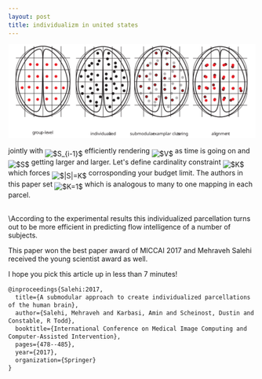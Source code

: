 ```yaml
---
layout: post
title: individualizm in united states
---
```


<center>
<img src="/images/individualized-parcellation.svg"/>
</center>
 
jointly with <img alt="$S_{i-1}$" src="https://rawgit.com/dadashkarimi/dadashkarimi.github.io/master/svgs/e1ba7f65dbf7a9476a3aeb62c774cfd2.svg?invert_in_darkmode" align="middle" width="31.439595pt" height="22.38192pt"/> efficiently rendering <img alt="$V$" src="https://rawgit.com/dadashkarimi/dadashkarimi.github.io/master/svgs/a9a3a4a202d80326bda413b5562d5cd1.svg?invert_in_darkmode" align="middle" width="13.192575pt" height="22.38192pt"/> as time is going on and <img alt="$S$" src="https://rawgit.com/dadashkarimi/dadashkarimi.github.io/master/svgs/e257acd1ccbe7fcb654708f1a866bfe9.svg?invert_in_darkmode" align="middle" width="10.986195pt" height="22.38192pt"/> getting larger and larger.
Let's define cardinality constraint <img alt="$K$" src="https://rawgit.com/dadashkarimi/dadashkarimi.github.io/master/svgs/d6328eaebbcd5c358f426dbea4bdbf70.svg?invert_in_darkmode" align="middle" width="15.080505pt" height="22.38192pt"/> which forces <img alt="$|S|=K$" src="https://rawgit.com/dadashkarimi/dadashkarimi.github.io/master/svgs/84f732208e4c3c597db6fcbe53c45b14.svg?invert_in_darkmode" align="middle" width="57.038355pt" height="24.56553pt"/> corrosponding your budget limit. 
The authors in this paper set <img alt="$K=1$" src="https://rawgit.com/dadashkarimi/dadashkarimi.github.io/master/svgs/fd875db432e0720b3d70a7f3b15319b0.svg?invert_in_darkmode" align="middle" width="45.143175pt" height="22.38192pt"/> which is analogous to many to one mapping in each parcel. 


\
\According to the experimental results this individualized parcellation turns out to be more efficient in predicting flow intelligence of a number of subjects. 

This paper won the best paper award of MICCAI 2017 and Mehraveh Salehi received the young scientist award as well.

I hope you pick this article up in less than 7 minutes!

```
@inproceedings{Salehi:2017,
  title={A submodular approach to create individualized parcellations of the human brain},
  author={Salehi, Mehraveh and Karbasi, Amin and Scheinost, Dustin and Constable, R Todd},
  booktitle={International Conference on Medical Image Computing and Computer-Assisted Intervention},
  pages={478--485},
  year={2017},
  organization={Springer}
}
``` 

